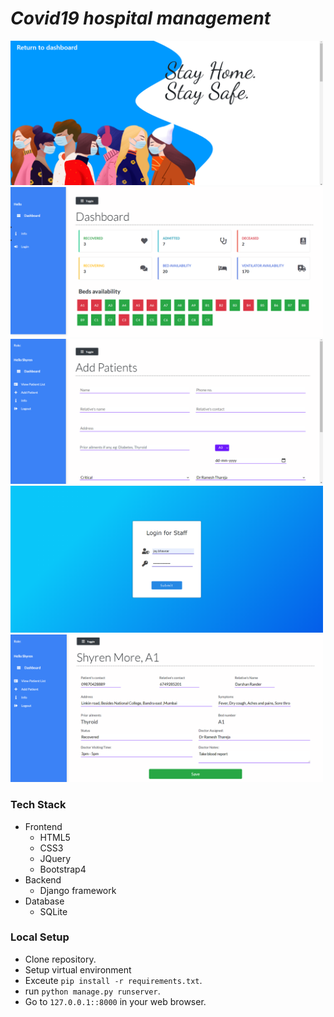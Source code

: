 # _Covid19 hospital management_


<!-- about us & view patient -->
<img src="Screenshots/About_1.PNG" width="500">
<img src="Screenshots/Dashboard.png" width="500">
<img src="Screenshots/add_patient1.PNG" width="500">
<img src="Screenshots/login.png" width="500">

<img src="Screenshots/update.PNG" width="500">

### Tech Stack
- Frontend
	- HTML5
	- CSS3
	- JQuery
    - Bootstrap4
- Backend
    - Django framework
- Database
    - SQLite

### Local Setup
- Clone repository.
- Setup virtual environment
- Exceute `pip install -r requirements.txt`.
- run `python manage.py runserver`.
- Go to `127.0.0.1::8000` in your web browser.
